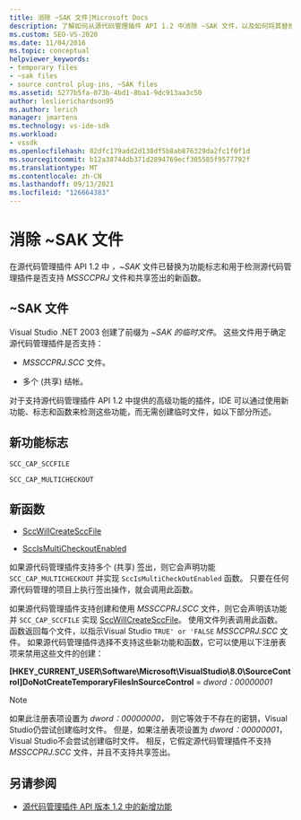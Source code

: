 ```yaml
---
title: 消除 ~SAK 文件|Microsoft Docs
description: 了解如何从源代码管理插件 API 1.2 中消除 ~SAK 文件，以及如何将其替换为功能标志和新函数。
ms.custom: SEO-VS-2020
ms.date: 11/04/2016
ms.topic: conceptual
helpviewer_keywords:
- temporary files
- ~sak files
- source control plug-ins, ~SAK files
ms.assetid: 5277b5fa-073b-4bd1-8ba1-9dc913aa3c50
author: leslierichardson95
ms.author: lerich
manager: jmartens
ms.technology: vs-ide-sdk
ms.workload:
- vssdk
ms.openlocfilehash: 02dfc179add2d138df5b8ab876329da2fc1f0f1d
ms.sourcegitcommit: b12a38744db371d2894769ecf305585f9577792f
ms.translationtype: MT
ms.contentlocale: zh-CN
ms.lasthandoff: 09/13/2021
ms.locfileid: "126664383"
---
```

# <a name="elimination-of-sak-files"></a>消除 ~SAK 文件
在源代码管理插件 API 1.2 中 *，~SAK* 文件已替换为功能标志和用于检测源代码管理插件是否支持 *MSSCCPRJ* 文件和共享签出的新函数。

## <a name="sak-files"></a>~SAK 文件
Visual Studio .NET 2003 创建了前缀为 *~SAK 的临时文件*。 这些文件用于确定源代码管理插件是否支持：

- *MSSCCPRJ.SCC* 文件。

- 多个 (共享) 结帐。

对于支持源代码管理插件 API 1.2 中提供的高级功能的插件，IDE 可以通过使用新功能、标志和函数来检测这些功能，而无需创建临时文件，如以下部分所述。

## <a name="new-capability-flags"></a>新功能标志
 `SCC_CAP_SCCFILE`

 `SCC_CAP_MULTICHECKOUT`

## <a name="new-functions"></a>新函数
- [SccWillCreateSccFile](../../extensibility/sccwillcreatesccfile-function.md)

- [SccIsMultiCheckoutEnabled](../../extensibility/sccismulticheckoutenabled-function.md)

 如果源代码管理插件支持多个 (共享) 签出，则它会声明功能 `SCC_CAP_MULTICHECKOUT` 并实现 `SccIsMultiCheckOutEnabled` 函数。 只要在任何源代码管理的项目上执行签出操作，就会调用此函数。

 如果源代码管理插件支持创建和使用 *MSSCCPRJ.SCC* 文件，则它会声明该功能并 `SCC_CAP_SCCFILE` 实现 [SccWillCreateSccFile](../../extensibility/sccwillcreatesccfile-function.md)。 使用文件列表调用此函数。 函数返回每个文件，以指示Visual Studio `TRUE' or 'FALSE` *MSSCCPRJ.SCC* 文件。 如果源代码管理插件选择不支持这些新功能和函数，它可以使用以下注册表项来禁用这些文件的创建：

 **[HKEY_CURRENT_USER\Software\Microsoft\VisualStudio\8.0\SourceControl]DoNotCreateTemporaryFilesInSourceControl**  =  *dword：00000001*

> [!NOTE]
> 如果此注册表项设置为 *dword：00000000，* 则它等效于不存在的密钥，Visual Studio仍尝试创建临时文件。 但是，如果注册表项设置为 *dword：00000001*，Visual Studio不会尝试创建临时文件。 相反，它假定源代码管理插件不支持 *MSSCCPRJ.SCC* 文件，并且不支持共享签出。

## <a name="see-also"></a>另请参阅
- [源代码管理插件 API 版本 1.2 中的新增功能](../../extensibility/internals/what-s-new-in-the-source-control-plug-in-api-version-1-2.md)
